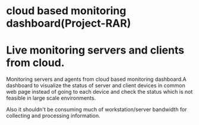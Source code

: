 # cloud based monitoring dashboard(Project-RAR)

Live monitoring servers and clients from cloud.
===================================================================================================================================
Monitoring servers and agents from cloud based monitoring dashboard.A dashboard to visualize the status of server and client devices in common web page instead of going to each device and check the status which is not feasible in large scale environments.

Also it shouldn't be consuming much of workstation/server bandwidth for collecting and processing information.

